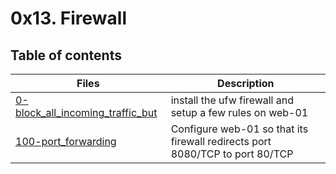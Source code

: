 # 0x13. Firewall

## Table of contents
Files | Description
----- | -----------
[0-block_all_incoming_traffic_but](./0-block_all_incoming_traffic_but) | install the ufw firewall and setup a few rules on web-01
[100-port_forwarding](./100-port_forwarding) | Configure web-01 so that its firewall redirects port 8080/TCP to port 80/TCP
